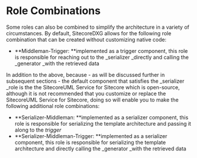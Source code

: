 # Role Combinations

Some roles can also be combined to simplify the architecture in a variety of circumstances. By default, SitecoreDXG allows for the following role combination that can be created without customizing native code:

* **Middleman-Trigger: **implemented as a trigger component, this role is responsible for reaching out to the _serializer _directly and calling the _generator _with the retrieved data

In addition to the above, because - as will be discussed further in subsequent sections - the default component that satisfies the _serializer _role is the the SitecoreUML Service for Sitecore which is open-source, although it is not recommended that you customize or replace the SitecoreUML Service for Sitecore, doing so will enable you to make the following additional role combinations:

* **Serializer-Middleman: **implemented as a serializer component, this role is responsible for serializing the template architecture and passing it along to the _trigger_
* **Serializer-Middleman-Trigger: **implemented as a serializer component, this role is responsible for serializing the template architecture and directly calling the _generator _with the retrieved data



